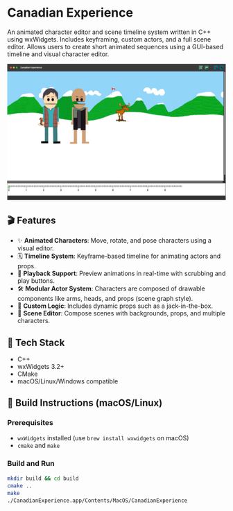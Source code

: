# Canadian Experience

An animated character editor and scene timeline system written in C++ using wxWidgets. Includes keyframing, custom actors, and a full scene editor. Allows users to create short animated sequences using a GUI-based timeline and visual character editor.

![Screenshot](screenshots/canadian_scene.png)

## 🎬 Features

- ✨ **Animated Characters**: Move, rotate, and pose characters using a visual editor.
- 🗓 **Timeline System**: Keyframe-based timeline for animating actors and props.
- 🔁 **Playback Support**: Preview animations in real-time with scrubbing and play buttons.
- 🛠 **Modular Actor System**: Characters are composed of drawable components like arms, heads, and props (scene graph style).
- 🧠 **Custom Logic**: Includes dynamic props such as a jack-in-the-box.
- 🎨 **Scene Editor**: Compose scenes with backgrounds, props, and multiple characters.

## 🧱 Tech Stack

- C++
- wxWidgets 3.2+
- CMake
- macOS/Linux/Windows compatible

## 🚀 Build Instructions (macOS/Linux)

### Prerequisites

- `wxWidgets` installed (use `brew install wxwidgets` on macOS)
- `cmake` and `make`

### Build and Run

```bash
mkdir build && cd build
cmake ..
make
./CanadianExperience.app/Contents/MacOS/CanadianExperience

